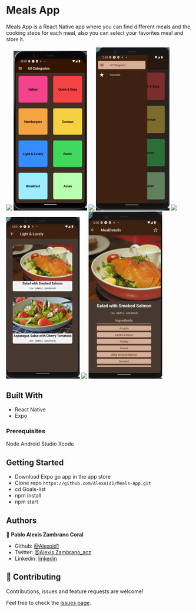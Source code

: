# Meals App
Meals App is a React Native app where you can find different meals and the cooking steps for each meal, also you can select your favorites meal and store it.

<img src="./assets/images/screen.png" width="200"/> <img src="./assets/images/screen1.png" width="200"/>
<img src="./assets/images/screen.png" width="200"/> <img src="./assets/images/screen2.png" width="200"/>
<img src="./assets/images/screen.png" width="200"/> <img src="./assets/images/screen3.png" width="200"/>
<img src="./assets/images/screen.png" width="200"/> <img src="./assets/images/screen4.png" width="200"/>


## Built With
- React Native
- Expo


### Prerequisites
Node
Android Studio
Xcode

## Getting Started

- Download Expo go app in the app store
- Clone repo `https://github.com/Alexoid1/Meals-App.git`
- cd Goals-list
- npm install
- npm start



## Authors

👤 **Pablo Alexis Zambrano Coral**
- Github: [@Alexoid1](https://github.com/Alexoid1)
- Twitter: [@Alexis Zambrano_acz](https://twitter.com/pablo_acz)
- Linkedin: [linkedin](https://www.linkedin.com/in/alexzambranocoral/)

## 🤝 Contributing

Contributions, issues and feature requests are welcome!

Feel free to check the [issues page](https://github.com/Alexoid1/Meals-App.git).